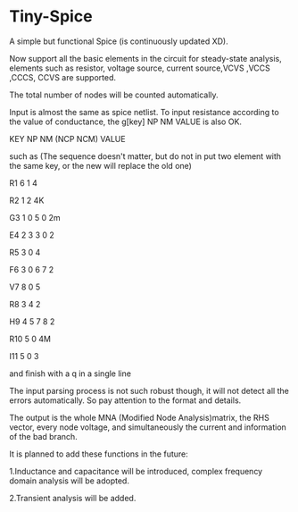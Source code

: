 # Tiny-Spice
A simple but functional Spice (is continuously updated XD). 

Now support all the basic elements in the circuit for steady-state analysis, elements such as resistor, voltage source, current source,VCVS ,VCCS ,CCCS, CCVS are supported.

The total number of nodes will be counted automatically.

Input is almost the same as spice netlist. To input resistance according to the value of conductance, the g[key] NP NM VALUE is also OK.

KEY NP NM (NCP NCM) VALUE

such as (The sequence doesn't matter, but do not in put two element with the same key, or the new will replace the old one)

R1 6 1 4 

R2 1 2 4K

G3 1 0 5 0 2m

E4 2 3 3 0 2

R5 3 0 4

F6 3 0 6 7 2

V7 8 0 5

R8 3 4 2

H9 4 5 7 8 2

R10 5 0 4M

I11 5 0 3

and finish with a q in a single line

The input parsing process is not such robust though, it will not detect all the errors automatically. So pay attention to the format and details.

The output is the whole MNA (Modified Node Analysis)matrix, the RHS vector, every node voltage, and simultaneously the current and information of the bad branch.

It is planned to add these functions in the future:

1.Inductance and capacitance will be introduced, complex frequency domain analysis will be adopted.

2.Transient analysis will be added.
